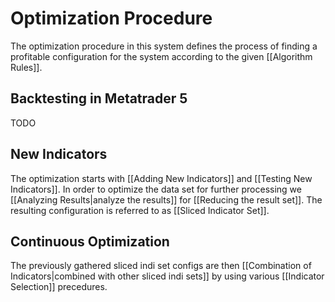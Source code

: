 # Optimization Procedure

The optimization procedure in this system defines the process of finding a profitable configuration for the system according to the given [[Algorithm Rules]].

## Backtesting in Metatrader 5
TODO

## New Indicators
The optimization starts with [[Adding New Indicators]] and [[Testing New Indicators]]. In order to optimize the data set for further processing we [[Analyzing Results|analyze the results]] for [[Reducing the result set]].
The resulting configuration is referred to as [[Sliced Indicator Set]].

## Continuous Optimization
The previously gathered sliced indi set configs are then [[Combination of Indicators|combined with other sliced indi sets]] by using various [[Indicator Selection]] precedures.

## 